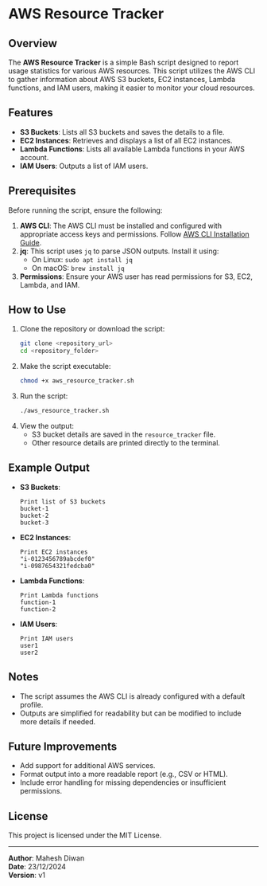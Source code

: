 # AWS Resource Tracker

## Overview
The **AWS Resource Tracker** is a simple Bash script designed to report usage statistics for various AWS resources. This script utilizes the AWS CLI to gather information about AWS S3 buckets, EC2 instances, Lambda functions, and IAM users, making it easier to monitor your cloud resources.

## Features
- **S3 Buckets**: Lists all S3 buckets and saves the details to a file.
- **EC2 Instances**: Retrieves and displays a list of all EC2 instances.
- **Lambda Functions**: Lists all available Lambda functions in your AWS account.
- **IAM Users**: Outputs a list of IAM users.

## Prerequisites
Before running the script, ensure the following:
1. **AWS CLI**: The AWS CLI must be installed and configured with appropriate access keys and permissions. Follow [AWS CLI Installation Guide](https://docs.aws.amazon.com/cli/latest/userguide/install-cliv2.html).
2. **jq**: This script uses `jq` to parse JSON outputs. Install it using:
   - On Linux: `sudo apt install jq`
   - On macOS: `brew install jq`
3. **Permissions**: Ensure your AWS user has read permissions for S3, EC2, Lambda, and IAM.

## How to Use
1. Clone the repository or download the script:
   ```bash
   git clone <repository_url>
   cd <repository_folder>
   ```
2. Make the script executable:
   ```bash
   chmod +x aws_resource_tracker.sh
   ```
3. Run the script:
   ```bash
   ./aws_resource_tracker.sh
   ```
4. View the output:
   - S3 bucket details are saved in the `resource_tracker` file.
   - Other resource details are printed directly to the terminal.

## Example Output
- **S3 Buckets**:
  ```
  Print list of S3 buckets
  bucket-1
  bucket-2
  bucket-3
  ```
- **EC2 Instances**:
  ```
  Print EC2 instances
  "i-0123456789abcdef0"
  "i-0987654321fedcba0"
  ```
- **Lambda Functions**:
  ```
  Print Lambda functions
  function-1
  function-2
  ```
- **IAM Users**:
  ```
  Print IAM users
  user1
  user2
  ```

## Notes
- The script assumes the AWS CLI is already configured with a default profile.
- Outputs are simplified for readability but can be modified to include more details if needed.

## Future Improvements
- Add support for additional AWS services.
- Format output into a more readable report (e.g., CSV or HTML).
- Include error handling for missing dependencies or insufficient permissions.

## License
This project is licensed under the MIT License.

---
**Author**: Mahesh Diwan  
**Date**: 23/12/2024  
**Version**: v1

